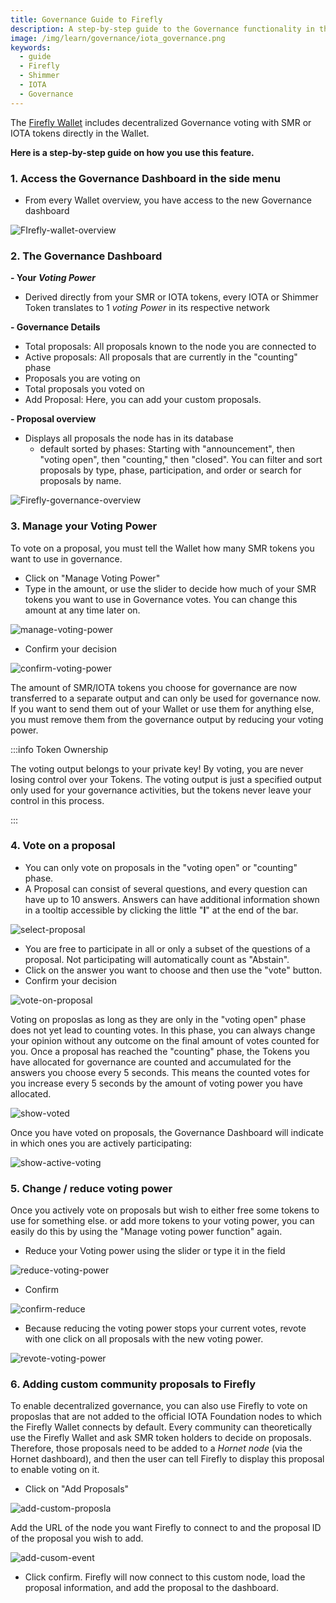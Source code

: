 ```yaml
---
title: Governance Guide to Firefly
description: A step-by-step guide to the Governance functionality in the Firefly Wallet
image: /img/learn/governance/iota_governance.png
keywords:
  - guide
  - Firefly
  - Shimmer
  - IOTA
  - Governance
---
```


The [Firefly Wallet](https://firefly.iota.org/) includes decentralized Governance voting with SMR or IOTA tokens directly in the Wallet.

**Here is a step-by-step guide on how you use this feature.**

### 1. Access the Governance Dashboard in the side menu

- From every Wallet overview, you have access to the new Governance dashboard

![FIrefly-wallet-overview](/img/learn/governance/Firefly-gov1.png)

### 2. The Governance Dashboard

**- Your _Voting Power_**

- Derived directly from your SMR or IOTA tokens, every IOTA or Shimmer Token translates to 1 _voting Power_ in its respective network

**- Governance Details**

- Total proposals: All proposals known to the node you are connected to
- Active proposals: All proposals that are currently in the "counting" phase
- Proposals you are voting on
- Total proposals you voted on
- Add Proposal: Here, you can add your custom proposals.

**- Proposal overview**

- Displays all proposals the node has in its database
  - default sorted by phases: Starting with "announcement", then "voting open", then "counting," then "closed". You can filter and sort proposals by type, phase, participation, and order or search for proposals by name.

![Firefly-governance-overview](/img/learn/governance/Firefly-gov2.png)

### 3. Manage your Voting Power

To vote on a proposal, you must tell the Wallet how many SMR tokens you want to use in governance.

- Click on "Manage Voting Power"
- Type in the amount, or use the slider to decide how much of your SMR tokens you want to use in Governance votes. You can change this amount at any time later on.

![manage-voting-power](/img/learn/governance/Firefly-gov3.png)

- Confirm your decision

![confirm-voting-power](/img/learn/governance/Firefly-gov4.png)

The amount of SMR/IOTA tokens you choose for governance are now transferred to a separate output and can only be used for governance now. If you want to send them out of your Wallet or use them for anything else, you must remove them from the governance output by reducing your voting power.

:::info Token Ownership

The voting output belongs to your private key! By voting, you are never losing control over your Tokens. The voting output is just a specified output only used for your governance activities, but the tokens never leave your control in this process.

:::

### 4. Vote on a proposal

- You can only vote on proposals in the "voting open" or "counting" phase.
- A Proposal can consist of several questions, and every question can have up to 10 answers. Answers can have additional information shown in a tooltip accessible by clicking the little "**I**" at the end of the bar.

![select-proposal](/img/learn/governance/Firefly-gov5.png)

- You are free to participate in all or only a subset of the questions of a proposal. Not participating will automatically count as "Abstain".
- Click on the answer you want to choose and then use the "vote" button.
- Confirm your decision

![vote-on-proposal](/img/learn/governance/Firefly-gov6.png)

Voting on proposlas as long as they are only in the "voting open" phase does not yet lead to counting votes. In this phase, you can always change your opinion without any outcome on the final amount of votes counted for you.
Once a proposal has reached the "counting" phase, the Tokens you have allocated for governance are counted and accumulated for the answers you choose every 5 seconds. This means the counted votes for you increase every 5 seconds by the amount of voting power you have allocated.

![show-voted](/img/learn/governance/Firefly-gov7.png)

Once you have voted on proposals, the Governance Dashboard will indicate in which ones you are actively participating:

![show-active-voting](/img/learn/governance/Firefly-gov8.png)

### 5. Change / reduce voting power

Once you actively vote on proposals but wish to either free some tokens to use for something else. or add more tokens to your voting power, you can easily do this by using the "Manage voting power function" again.

- Reduce your Voting power using the slider or type it in the field

![reduce-voting-power](/img/learn/governance/Firefly-gov9.png)

- Confirm

![confirm-reduce](/img/learn/governance/Firefly-gov10.png)

- Because reducing the voting power stops your current votes, revote with one click on all proposals with the new voting power.

![revote-voting-power](/img/learn/governance/Firefly-gov11.png)

### 6. Adding custom community proposals to Firefly

To enable decentralized governance, you can also use Firefly to vote on proposlas that are not added to the official IOTA Foundation nodes to which the Firefly Wallet connects by default.
Every community can theoretically use the Firefly Wallet and ask SMR token holders to decide on proposals. Therefore, those proposals need to be added to a _Hornet node_ (via the Hornet dashboard), and then the user can tell Firefly to display this proposal to enable voting on it.

- Click on "Add Proposals"

![add-custom-proposla](/img/learn/governance/Firefly-gov12.png)

Add the URL of the node you want Firefly to connect to and the proposal ID of the proposal you wish to add.

![add-cusom-event](/img/learn/governance/Firefly-gov13.png)

- Click confirm. Firefly will now connect to this custom node, load the proposal information, and add the proposal to the dashboard.
